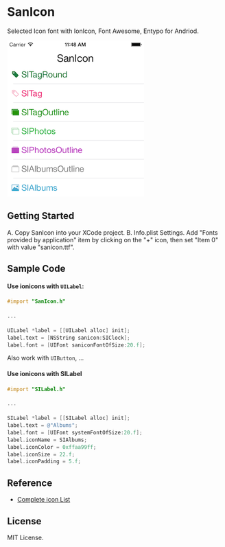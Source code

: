 # SanIcon
Selected Icon font with IonIcon, Font Awesome, Entypo for Andriod.

![](thumb.png)

## Getting Started
A. Copy SanIcon into your XCode project.
B. Info.plist Settings. Add "Fonts provided by application" item by clicking on the "+" icon, then set "Item 0" with value "sanicon.ttf".

## Sample Code

#### Use ionicons with `UILabel`:

```objective-c
#import "SanIcon.h"

...

UILabel *label = [[UILabel alloc] init];
label.text = [NSString sanicon:SIClock];
label.font = [UIFont saniconFontOfSize:20.f];
```
Also work with `UIButton`, ...

#### Use ionicons with SILabel

```objective-c
#import "SILabel.h"

...

SILabel *label = [[SILabel alloc] init];
label.text = @"Albums";
label.font = [UIFont systemFontOfSize:20.f];
label.iconName = SIAlbums;
label.iconColor = 0xffaa99ff;
label.iconSize = 22.f;
label.iconPadding = 5.f;
```

## Reference
* [Complete icon List](http://sanfriend.com/lab/sanicon)

## License
MIT License.
